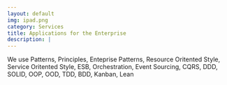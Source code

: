 ```yaml
---
layout: default
img: ipad.png
category: Services
title: Applications for the Enterprise
description: |
---
```

  We use Patterns, Principles, Enteprise Patterns, Resource Oritented Style, Service Oritented Style, ESB, Orchestration, Event Sourcing, CQRS, DDD, SOLID, OOP, OOD, TDD, BDD, Kanban, Lean